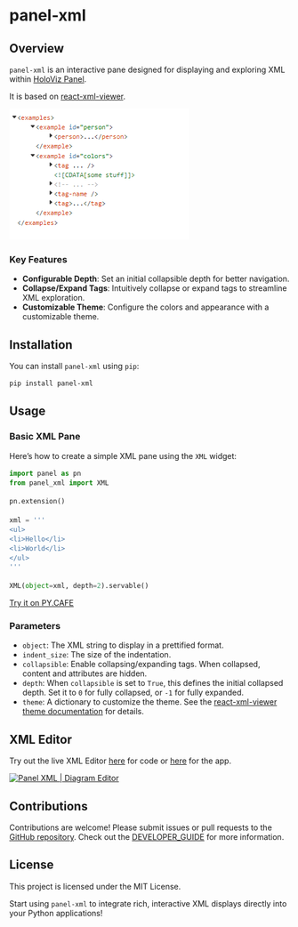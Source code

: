 # panel-xml

## Overview

`panel-xml` is an interactive pane designed for displaying and exploring XML within [HoloViz Panel](https://panel.holoviz.org/).

It is based on [react-xml-viewer](https://github.com/alissonmbr/react-xml-viewer).

[![panel-xml](https://github.com/awesome-panel/panel-xml/blob/main/static/panel-xml.png?raw=true)](https://py.cafe/awesome.panel.org/panel-xml-editor)

### Key Features

- **Configurable Depth**: Set an initial collapsible depth for better navigation.
- **Collapse/Expand Tags**: Intuitively collapse or expand tags to streamline XML exploration.
- **Customizable Theme**: Configure the colors and appearance with a customizable theme.

## Installation

You can install `panel-xml` using `pip`:

```bash
pip install panel-xml
```

## Usage

### Basic XML Pane

Here’s how to create a simple XML pane using the `XML` widget:

```python
import panel as pn
from panel_xml import XML

pn.extension()

xml = '''
<ul>
<li>Hello</li>
<li>World</li>
</ul>
'''

XML(object=xml, depth=2).servable()
```

[Try it on PY.CAFE](https://py.cafe/snippet/panel/v1#c=H4sIABCbGmcAA41SzUrDQBB-lTCXKsRoKyoE60ERPOjFgwpNkW13alY2u-tm-hNK393ZpLEWLS2BkJn55vvZ7BLGViKkoApnPUVOGNSRKCNnMjPxtmg674tCR2vI29NjxkNnElwQmlJZc3QcOgHTjzqdTmaup_qG31rdPKDW9vqUv5r61Xot2_q0htUbmWHeIzv6xDH1mSmOJDrK-73jpEQ_EyONQQVi8Pg1VR4LNFSy8dpf5tlQa5QxVLkQqm5xKZx7UTiHdCJ0iTGgVHRvAiek5KfccRXl1oSVykol8WR2lvQuky4va1HZKUG6hBn6kBbSHruwlp4tUy5bMc9VDONcaemRQYOfCYlRicTDuZKUQ9q9OIuhUOa1Kc-b6gHVR846oVSS1yZK4y2zcv47a0gog36HQoCejBosQ5wIvACr4Sr-62KHxc0eH1fiKtje3Yx__4CEFrQtc8Ax7I--jrIvdpv4_5z5mrV7dXGIJqHnttD7RFtcUA3PKq6Pn-_iYLj6BpCXmpVQAwAA)

### Parameters

- `object`: The XML string to display in a prettified format.
- `indent_size`: The size of the indentation.
- `collapsible`: Enable collapsing/expanding tags. When collapsed, content and attributes are hidden.
- `depth`: When `collapsible` is set to `True`, this defines the initial collapsed depth. Set it to `0` for fully collapsed, or `-1` for fully expanded.
- `theme`: A dictionary to customize the theme. See the [react-xml-viewer theme documentation](https://github.com/alissonmbr/react-xml-viewer#theme-object) for details.

## XML Editor

Try out the live XML Editor [here](https://py.cafe/awesome.panel.org/panel-xml-editor) for code or [here](https://py.cafe/app/awesome.panel.org/panel-xml-editor) for the app.

[![Panel XML | Diagram Editor](https://github.com/awesome-panel/panel-xml/blob/main/static/panel-xml-editor.gif?raw=true)](https://py.cafe/awesome.panel.org/panel-xml-editor)

## Contributions

Contributions are welcome! Please submit issues or pull requests to the [GitHub repository](https://github.com/awesome-panel/panel-xml). Check out the [DEVELOPER_GUIDE](DEVELOPER_GUIDE.md) for more information.

## License

This project is licensed under the MIT License.

Start using `panel-xml` to integrate rich, interactive XML displays directly into your Python applications!
